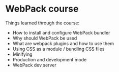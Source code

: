 # WebPack course

Things learned through the course:

- How to install and configure WebPack bundler
- Why should WebPack be used
- What are webpack plugins and how to use them
- Using CSS as a module / bundling CSS files
- Minifying
- Production and development mode
- WebPack dev server
